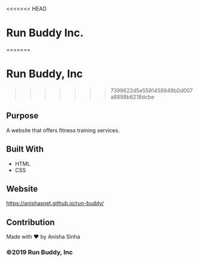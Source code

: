 <<<<<<< HEAD
# Run Buddy Inc.
=======
# Run Buddy, Inc
>>>>>>> 7399622d5e5591458949b0d007a8898b6218dcbe

## Purpose
A website that offers fitness training services. 

## Built With
* HTML
* CSS

## Website
https://anishasnet.github.io/run-buddy/

## Contribution
Made with ❤️ by Anisha Sinha

### ©️2019 Run Buddy, Inc 
